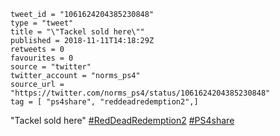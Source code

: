 ```
tweet_id = "1061624204385230848"
type = "tweet"
title = "\"Tackel sold here\""
published = 2018-11-11T14:18:29Z
retweets = 0
favourites = 0
source = "twitter"
twitter_account = "norms_ps4"
source_url = "https://twitter.com/norms_ps4/status/1061624204385230848"
tag = [ "ps4share", "reddeadredemption2",]
```

"Tackel sold here" [#RedDeadRedemption2](/tags/reddeadredemption2/) [#PS4share](/tags/ps4share/)

<p class='image'><img src='http://mnf.m17s.net/2018/11/11/DrulldcW4AMA2fl.jpg' alt=''></p>


